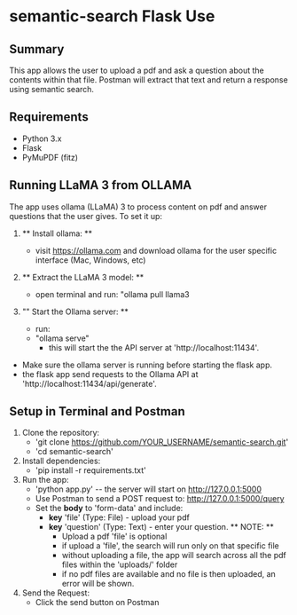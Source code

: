# semantic-search Flask Use

## Summary
This app allows the user to upload a pdf and ask a question about the contents within that file. Postman will extract that text and return a response using semantic search.

## Requirements
- Python 3.x
- Flask
- PyMuPDF (fitz)

## Running LLaMA 3 from OLLAMA
The app uses ollama (LLaMA) 3 to process content on pdf and answer questions that the user gives. To set it up:
1. ** Install ollama: **
   - visit https://ollama.com and download ollama for the user specific interface (Mac, Windows, etc)

2. ** Extract the LLaMA 3 model: **
   - open terminal and run:
     "ollama pull llama3
3. "" Start the Ollama server: **
   - run:
   - "ollama serve"
     - this will start the the API server at 'http://localhost:11434'.

- Make sure the ollama server is running before starting the flask app.
- the flask app send requests to the Ollama API at 'http://localhost:11434/api/generate'.
  

## Setup in Terminal and Postman
1. Clone the repository:
   - 'git clone https://github.com/YOUR_USERNAME/semantic-search.git'
   - 'cd semantic-search'
2. Install dependencies:
   - 'pip install -r requirements.txt'
3. Run the app:
   - 'python app.py' -- the server will start on http://127.0.0.1:5000
   - Use Postman to send a POST request to: http://127.0.0.1:5000/query
   - Set the **body** to 'form-data' and include:
     - **key** 'file' (Type: File) - upload your pdf
     - **key** 'question' (Type: Text) - enter your question.
    ** NOTE: **
       - Upload a pdf 'file' is optional
       - if upload a 'file', the search will run only on that specific file
       - without uploading a file, the app will search across all the pdf files within the 'uploads/' folder
       - if no pdf files are available and no file is then uploaded, an error will be shown.
4. Send the Request:
   - Click the send button on Postman 
